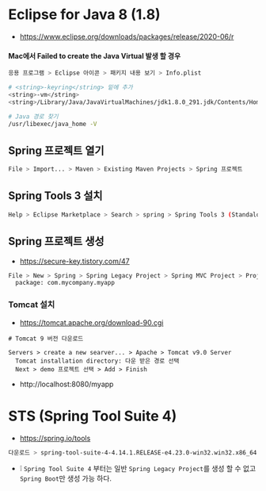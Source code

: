 # Eclipse for Java 8 (1.8)
* https://www.eclipse.org/downloads/packages/release/2020-06/r

#### Mac에서 Failed to create the Java Virtual 발생 할 경우
```sh
응용 프로그램 > Eclipse 아이콘 > 패키지 내용 보기 > Info.plist
```
```sh
# <string>-keyring</string> 밑에 추가
<string>-vm</string>
<string>/Library/Java/JavaVirtualMachines/jdk1.8.0_291.jdk/Contents/Home/bin/java</string>
```
```sh
# Java 경로 찾기
/usr/libexec/java_home -V
```

## Spring 프로젝트 열기
```sh
File > Import... > Maven > Existing Maven Projects > Spring 프로젝트
```

## Spring Tools 3 설치
```sh
Help > Eclipse Marketplace > Search > spring > Spring Tools 3 (Standalone Edition) 3.9.14.RELEASE
```

## Spring 프로젝트 생성
* https://secure-key.tistory.com/47
```sh
File > New > Spring > Spring Legacy Project > Spring MVC Project > Project name: demo
  package: com.mycompany.myapp
```

### Tomcat 설치
* https://tomcat.apache.org/download-90.cgi
```sj
# Tomcat 9 버전 다운로드

Servers > create a new searver... > Apache > Tomcat v9.0 Server
  Tomcat installation directory: 다운 받은 경로 선택
  Next > demo 프로젝트 선택 > Add > Finish
```
* http://localhost:8080/myapp

# STS (Spring Tool Suite 4)
* https://spring.io/tools
```sh
다운로드 > spring-tool-suite-4-4.14.1.RELEASE-e4.23.0-win32.win32.x86_64.self-extracting.jar > 더블 클릭하면 압축 풀림
```
* ❕ `Spring Tool Suite 4` 부터는 일반 `Spring Legacy Project`를 생성 할 수 없고 `Spring Boot`만 생성 가능 하다.
